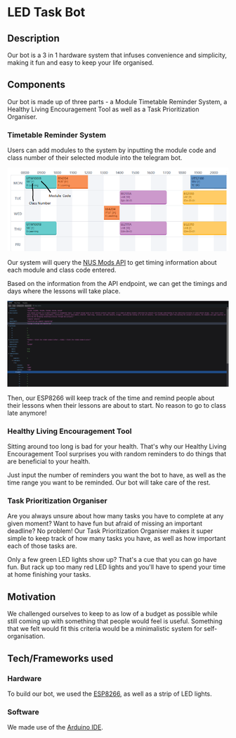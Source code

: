 # LED Task Bot

## Description

Our bot is a 3 in 1 hardware system that infuses convenience and simplicity, making it fun and easy to keep your life organised.

## Components

Our bot is made up of three parts - a Module Timetable Reminder System, a Healthy Living Encouragement Tool as well as a Task Prioritization Organiser.

### Timetable Reminder System

Users can add modules to the system by inputting the module code and class number of their selected module into the telegram bot.

![image](./assets/MCC.png)

Our system will query the [NUS Mods API](https://api.nusmods.com/v2/) to get timing information about each module and class code entered.

Based on the information from the API endpoint, we can get the timings and days where the lessons will take place.

![image](./assets/JSON.png)

Then, our ESP8266 will keep track of the time and remind people about their lessons when their lessons are about to start. No reason to go to class late anymore!

### Healthy Living Encouragement Tool

Sitting around too long is bad for your health. That's why our Healthy Living Encouragement Tool surprises you with random reminders to do things that are beneficial to your health.

Just input the number of reminders you want the bot to have, as well as the time range you want to be reminded. Our bot will take care of the rest.

### Task Prioritization Organiser

Are you always unsure about how many tasks you have to complete at any given moment? Want to have fun but afraid of missing an important deadline? No problem! Our Task Prioritization Organiser makes it super simple to keep track of how many tasks you have, as well as how important each of those tasks are.

Only a few green LED lights show up? That's a cue that you can go have fun. But rack up too many red LED lights and you'll have to spend your time at home finishing your tasks.

## Motivation

We challenged ourselves to keep to as low of a budget as possible while still coming up with something that people would feel is useful. Something that we felt would fit this criteria would be a minimalistic system for self-organisation.

## Tech/Frameworks used

### Hardware

To build our bot, we used the [ESP8266](https://www.espressif.com/en/products/socs/esp8266), as well as a strip of LED lights.

### Software

We made use of the [Arduino IDE](https://www.arduino.cc/en/software).
